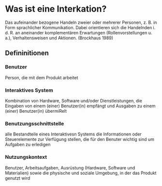 # Was ist eine Interkation?

Das aufeinander bezogene Handeln zweier oder mehrerer Personen, z. B. in Form 
sprachlicher Kommunikation. Dabei orientieren sich die Handelnden i. d. R. an aneinander 
komplementären Erwartungen (Rollenvorstellungen u. a.), Verhaltensweisen und Aktionen. 
(Brockhaus 1989)

## Defininitionen
### Benutzer

Person, die mit dem Produkt arbeitet

### Interaktives System

Kombination von Hardware, Software und/oder Dienstleistungen, die Eingaben von einem
(einer) Benutzer(in) empfängt und Ausgaben zu einem (einer) Benutzer(in) übermiRelt

### Benutzungsschnittstelle

alle Bestandteile eines Interaktivesn Systems die Informationen oder Steuerelemente zur Verfügung stellen,
die für den Benuter wichtig sind um Aufgaben zu erledigen

### Nutzungskontext
Benutzer, Arbeitsaufgaben, Ausrüstung (Hardware, Software und Materialien) sowie die physische und soziale
Umgebung, in der das Produkt genutzt wird